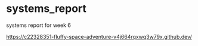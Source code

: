 # systems_report
systems report for week 6

https://c22328351-fluffy-space-adventure-v4j664rqxwq3w79x.github.dev/

